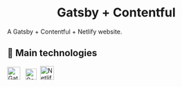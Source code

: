 
<h1 align="center">
  Gatsby + Contentful
</h1>

A  Gatsby + Contentful + Netlify website.

<!-- #### Deployed at https://  -->

## 🚀 Main technologies

<p align="left">
<a href="https://github.com/gdhebling"><img alt="Gatsby" src="https://www.gatsbyjs.com/Gatsby-Monogram.svg" width="30" /></a>&nbsp&nbsp
<a href="https://github.com/gdhebling"><img alt="Contentful" src="https://api.iconify.design/logos-contentful.svg" width="26" /></a>&nbsp
<a href="https://github.com/gdhebling"><img alt="Netlify" src="https://api.iconify.design/vscode-icons:file-type-netlify.svg" width="32" /></a>
</p>